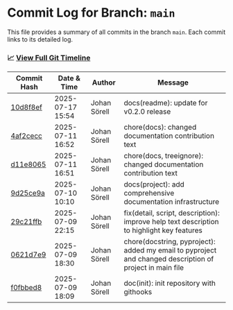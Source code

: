 # Commit Log for Branch: `main`

This file provides a summary of all commits in the branch `main`.
Each commit links to its detailed log.

### 📈 [View Full Git Timeline](./git_timeline_report.md)

| Commit Hash | Date & Time       | Author       | Message           |
|-------------|------------------|--------------|-------------------|
| [10d8f8ef](./10d8f8ef.md) | 2025-07-17 15:54 | Johan Sörell | docs(readme): update for v0.2.0 release |
| [4af2cecc](./4af2cecc.md) | 2025-07-11 16:52 | Johan Sörell | chore(docs): changed documentation contribution text |
| [d11e8065](./d11e8065.md) | 2025-07-11 16:51 | Johan Sörell | chore(docs, treeignore): changed documentation contribution text |
| [9d25ce9a](./9d25ce9a.md) | 2025-07-10 10:10 | Johan Sörell | docs(project): add comprehensive documentation infrastructure |
| [29c21ffb](./29c21ffb.md) | 2025-07-09 22:15 | Johan Sörell | fix(detail, script, description): improve help text description to highlight key features |
| [0621d7e9](./0621d7e9.md) | 2025-07-09 18:30 | Johan Sörell | chore(docstring, pyproject): added my email to pyproject and changed description of project in main file |
| [f0fbbed8](./f0fbbed8.md) | 2025-07-09 18:09 | Johan Sörell | doc(init): init repository with githooks |
